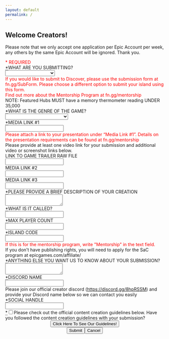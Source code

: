 ```yaml
---
layout: default
permalink: /
---
```


<link rel="stylesheet" href="https://slutares.sirv.com/css/bootstrap.css">
<div tabindex="-1" style="max-width: none; padding-left: 0px; padding-right: 0px;" class="cCenterPanel" data-aura-rendered-by="284:0"><!--render facet: 3:2;a--><div data-aura-rendered-by="173:2;a" class="siteforceSldsOneColLayout siteforceContentArea" data-aura-class="siteforceSldsOneColLayout siteforceContentArea"><div class="slds-col--padded comm-content-header comm-layout-column" data-aura-rendered-by="174:2;a"><div data-region-name="header" data-item-id="7c7c90b4-1d96-4d25-8ca5-b6b625765c92" data-aura-rendered-by="53:2;a"><div data-priority="" data-item-id="2bc6d17f-ad1a-40f3-9ae1-b7e5f9fd6bee" class="ui-widget" data-aura-rendered-by="50:2;a"><section data-aura-rendered-by="22:2;a" class="forceCommunityHeadline" data-aura-class="forceCommunityHeadline"><h1 class="headlineTitle" data-aura-rendered-by="32:2;a"><!--render facet: 33:2;a--><!--render facet: 34:2;a--><span class="headlineTitleText" data-aura-rendered-by="35:2;a"><span data-aura-rendered-by="38:2;a" class="uiOutputText" data-aura-class="uiOutputText">Welcome Creators!</span></span></h1><!--render facet: 39:2;a--><p class="headlineInfo" data-aura-rendered-by="40:2;a"><div dir="ltr" data-aura-rendered-by="45:2;a" class="uiOutputRichText" data-aura-class="uiOutputRichText">Please note that we only accept one application per Epic Account per week, any others by the same Epic Account will be ignored. Thank you.</div></p></section></div></div></div><div class="slds-col--padded contentRegion comm-layout-column" data-aura-rendered-by="176:2;a"><div data-region-name="content" data-item-id="f361ff46-2731-45cb-a11a-53c534d2a190" data-aura-rendered-by="170:2;a"><div data-priority="" data-item-id="ec185149-4d45-480b-a8a9-40d80241c66b" class="ui-widget" data-aura-rendered-by="167:2;a"><!--render facet: 59:2;a--><!--render facet: 61:2;a--><!--unrender facet: 63:2;a--><form class="slds-form--stacked cFortniteCreativeApplicationSubmission" data-aura-rendered-by="64:2;a" data-aura-class="cFortniteCreativeApplicationSubmission"><div style="color:red;" class="input" data-aura-rendered-by="65:2;a">* REQUIRED</div><div class="input" data-aura-rendered-by="67:2;a"><div class="slds-form-element is-required" data-aura-rendered-by="72:2;a"><label for="68:2;a" class="slds-form-element__label" data-aura-rendered-by="73:2;a"><abbr title="required" class="slds-required" data-aura-rendered-by="75:2;a">*</abbr><span class="" data-aura-rendered-by="77:2;a">WHAT ARE YOU SUBMITTING?</span></label><div class="slds-form-element__control slds-grow" data-aura-rendered-by="79:2;a"><div class="slds-select_container" data-aura-rendered-by="80:2;a"><select aria-invalid="false" id="68:2;a" class="slds-select" data-aura-rendered-by="81:2;a" required=""><option value="" data-aura-rendered-by="69:2;a"></option><option value="Featured Hub" data-aura-rendered-by="1:108;a">Featured Hub</option><option value="Mentorship Application" data-aura-rendered-by="3:108;a">Mentorship Application</option><option value="Featured Island" data-aura-rendered-by="5:108;a">Featured Island</option><option value="Recently Released" data-aura-rendered-by="7:108;a">Recently Released</option><option value="Discovery" data-aura-rendered-by="9:108;a">Discovery</option></select></div></div><!--render facet: 83:2;a--></div><div style="color:red;" class="input slds-hide" data-aura-rendered-by="84:2;a">If you would like to submit to Discover, please use the submission form at fn.gg/SubForm. Please choose a different option to submit your island using this form.</div><div style="color:red;" class="input slds-hide" data-aura-rendered-by="86:2;a">Find out more about the Mentorship Program at fn.gg/mentorship</div><div class="helpText" data-aura-rendered-by="88:2;a">NOTE: Featured Hubs MUST have a memory thermometer reading UNDER 35,000</div></div><div class="slds-form-element input is-required" data-aura-rendered-by="94:2;a"><label for="90:2;a" class="slds-form-element__label" data-aura-rendered-by="95:2;a"><abbr title="required" class="slds-required" data-aura-rendered-by="97:2;a">*</abbr><span class="" data-aura-rendered-by="99:2;a">WHAT IS THE GENRE OF THE GAME?</span></label><div class="slds-form-element__control slds-grow" data-aura-rendered-by="101:2;a"><div class="slds-select_container" data-aura-rendered-by="102:2;a"><select aria-invalid="false" id="90:2;a" class="slds-select" data-aura-rendered-by="103:2;a" required=""><option value="" data-aura-rendered-by="91:2;a"></option><option value="Action" data-aura-rendered-by="1:110;a">Action</option><option value="Adventure" data-aura-rendered-by="3:110;a">Adventure</option><option value="Aim Course" data-aura-rendered-by="5:110;a">Aim Course</option><option value="Arcade" data-aura-rendered-by="7:110;a">Arcade</option><option value="Arena" data-aura-rendered-by="9:110;a">Arena</option><option value="Artistic" data-aura-rendered-by="11:110;a">Artistic</option><option value="Attack/Defend" data-aura-rendered-by="13:110;a">Attack/Defend</option><option value="Base Battle" data-aura-rendered-by="15:110;a">Base Battle</option><option value="Battle Royale" data-aura-rendered-by="17:110;a">Battle Royale</option><option value="Board Game" data-aura-rendered-by="19:110;a">Board Game</option><option value="Boss Battle" data-aura-rendered-by="21:110;a">Boss Battle</option><option value="Boxfight" data-aura-rendered-by="23:110;a">Boxfight</option><option value="Building" data-aura-rendered-by="25:110;a">Building</option><option value="Capture the Flag" data-aura-rendered-by="27:110;a">Capture the Flag</option><option value="Collection" data-aura-rendered-by="29:110;a">Collection</option><option value="Deathmatch" data-aura-rendered-by="31:110;a">Deathmatch</option><option value="Deathrun" data-aura-rendered-by="33:110;a">Deathrun</option><option value="Edit Course" data-aura-rendered-by="35:110;a">Edit Course</option><option value="Educational" data-aura-rendered-by="37:110;a">Educational</option><option value="Escape" data-aura-rendered-by="39:110;a">Escape</option><option value="Escort/Payload" data-aura-rendered-by="41:110;a">Escort/Payload</option><option value="Event" data-aura-rendered-by="43:110;a">Event</option><option value="Exploration" data-aura-rendered-by="45:110;a">Exploration</option><option value="Fashion" data-aura-rendered-by="47:110;a">Fashion</option><option value="FFA" data-aura-rendered-by="49:110;a">FFA</option><option value="Friendly" data-aura-rendered-by="51:110;a">Friendly</option><option value="Gun Fight" data-aura-rendered-by="53:110;a">Gun Fight</option><option value="Gun Game" data-aura-rendered-by="55:110;a">Gun Game</option><option value="Hero Shooter" data-aura-rendered-by="57:110;a">Hero Shooter</option><option value="Horror" data-aura-rendered-by="59:110;a">Horror</option><option value="Hub" data-aura-rendered-by="61:110;a">Hub</option><option value="Infection" data-aura-rendered-by="63:110;a">Infection</option><option value="Job Simulation" data-aura-rendered-by="65:110;a">Job Simulation</option><option value="Just for Fun" data-aura-rendered-by="67:110;a">Just for Fun</option><option value="Kill Confirmed" data-aura-rendered-by="69:110;a">Kill Confirmed</option><option value="King of the Hill" data-aura-rendered-by="71:110;a">King of the Hill</option><option value="Minigame" data-aura-rendered-by="73:110;a">Minigame</option><option value="MOBA" data-aura-rendered-by="75:110;a">MOBA</option><option value="Multiple Games" data-aura-rendered-by="77:110;a">Multiple Games</option><option value="Music" data-aura-rendered-by="79:110;a">Music</option><option value="Mystery" data-aura-rendered-by="81:110;a">Mystery</option><option value="Not Applicable" data-aura-rendered-by="83:110;a">Not Applicable</option><option value="One in the Chamber" data-aura-rendered-by="85:110;a">One in the Chamber</option><option value="Open World Action-Adventure" data-aura-rendered-by="87:110;a">Open World Action-Adventure</option><option value="Parkour" data-aura-rendered-by="89:110;a">Parkour</option><option value="Party Game" data-aura-rendered-by="91:110;a">Party Game</option><option value="Pinball" data-aura-rendered-by="93:110;a">Pinball</option><option value="Point Capture" data-aura-rendered-by="95:110;a">Point Capture</option><option value="Practice" data-aura-rendered-by="97:110;a">Practice</option><option value="Prop Hunt" data-aura-rendered-by="99:110;a">Prop Hunt</option><option value="Puzzle" data-aura-rendered-by="101:110;a">Puzzle</option><option value="Quiz" data-aura-rendered-by="103:110;a">Quiz</option><option value="Race" data-aura-rendered-by="105:110;a">Race</option><option value="Role Playing" data-aura-rendered-by="107:110;a">Role Playing</option><option value="Runner" data-aura-rendered-by="109:110;a">Runner</option><option value="Search &amp; Destroy" data-aura-rendered-by="111:110;a">Search &amp; Destroy</option><option value="Shooter" data-aura-rendered-by="113:110;a">Shooter</option><option value="Simulator" data-aura-rendered-by="115:110;a">Simulator</option><option value="Sniper vs Runners" data-aura-rendered-by="117:110;a">Sniper vs Runners</option><option value="Social Deduction" data-aura-rendered-by="119:110;a">Social Deduction</option><option value="Social Simulation" data-aura-rendered-by="121:110;a">Social Simulation</option><option value="Sports" data-aura-rendered-by="123:110;a">Sports</option><option value="Story" data-aura-rendered-by="125:110;a">Story</option><option value="Strategy" data-aura-rendered-by="127:110;a">Strategy</option><option value="Survival" data-aura-rendered-by="129:110;a">Survival</option><option value="Territory Control" data-aura-rendered-by="131:110;a">Territory Control</option><option value="Training" data-aura-rendered-by="133:110;a">Training</option><option value="Tutorial" data-aura-rendered-by="135:110;a">Tutorial</option><option value="Tycoons" data-aura-rendered-by="137:110;a">Tycoons</option><option value="ZoneWars" data-aura-rendered-by="139:110;a">ZoneWars</option></select></div></div><!--render facet: 105:2;a--></div><div class="input" data-aura-rendered-by="106:2;a"><lightning-input data-aura-rendered-by="107:2;a" class="slds-form-element" lightning-input_input-host=""><label lightning-input_input="" class="slds-form-element__label slds-no-flex" for="input-0"><abbr lightning-input_input="" class="slds-required" title="required">*</abbr>MEDIA LINK #1</label><div lightning-input_input="" class="slds-form-element__control slds-grow"><input lightning-input_input="" class="slds-input" type="text" id="input-0" aria-invalid="false" maxlength="255" name="youtubeOverhead" required=""></div></lightning-input><div style="color:red;" class="input slds-hide" data-aura-rendered-by="108:2;a">Please attach a link to your presentation under “Media Link #1”. Details on the presentation requirements can be found at fn.gg/mentorship</div><div class="helpText" data-aura-rendered-by="110:2;a">Please provide at least one video link for your submission and additional video or screenshot links below.</div></div><lightning-input class="input slds-form-element" data-aura-rendered-by="112:2;a" lightning-input_input-host=""><label lightning-input_input="" class="slds-form-element__label slds-no-flex" for="input-1">LINK TO GAME TRAILER RAW FILE</label><div lightning-input_input="" class="slds-form-element__control slds-grow"><input lightning-input_input="" class="slds-input" type="text" id="input-1" aria-invalid="false" maxlength="255" name="game trailer"></div></lightning-input><lightning-input class="input slds-form-element" data-aura-rendered-by="113:2;a" lightning-input_input-host=""><label lightning-input_input="" class="slds-form-element__label slds-no-flex" for="input-2">MEDIA LINK #2</label><div lightning-input_input="" class="slds-form-element__control slds-grow"><input lightning-input_input="" class="slds-input" type="text" id="input-2" aria-invalid="false" maxlength="255" name="imgurOne"></div></lightning-input><lightning-input class="input slds-form-element" data-aura-rendered-by="114:2;a" lightning-input_input-host=""><label lightning-input_input="" class="slds-form-element__label slds-no-flex" for="input-3">MEDIA LINK #3</label><div lightning-input_input="" class="slds-form-element__control slds-grow"><input lightning-input_input="" class="slds-input" type="text" id="input-3" aria-invalid="false" maxlength="255" name="reddit"></div></lightning-input><lightning-textarea class="input slds-form-element" data-aura-rendered-by="115:2;a" lightning-textarea_textarea-host=""><label lightning-textarea_textarea="" class="slds-form-element__label" for="input-4"><abbr lightning-textarea_textarea="" class="slds-required" title="required">*</abbr>PLEASE PROVIDE A BRIEF DESCRIPTION OF YOUR CREATION</label><div lightning-textarea_textarea="" class="slds-form-element__control slds-grow textarea-container"><textarea lightning-textarea_textarea="" class="slds-textarea" id="input-4" name="islandDescription" maxlength="4095" required=""></textarea></div></lightning-textarea><lightning-input class="input slds-form-element" data-aura-rendered-by="116:2;a" lightning-input_input-host=""><label lightning-input_input="" class="slds-form-element__label slds-no-flex" for="input-5"><abbr lightning-input_input="" class="slds-required" title="required">*</abbr>WHAT IS IT CALLED?</label><div lightning-input_input="" class="slds-form-element__control slds-grow"><input lightning-input_input="" class="slds-input" type="text" id="input-5" aria-invalid="false" maxlength="80" name="islandname" required=""></div></lightning-input><lightning-input class="input slds-form-element" data-aura-rendered-by="117:2;a" lightning-input_input-host=""><label lightning-input_input="" class="slds-form-element__label slds-no-flex" for="input-6"><abbr lightning-input_input="" class="slds-required" title="required">*</abbr>MAX PLAYER COUNT</label><div lightning-input_input="" class="slds-form-element__control slds-grow"><input lightning-input_input="" class="slds-input" type="text" id="input-6" aria-invalid="false" inputmode="decimal" maxlength="3" name="islandname" required=""></div></lightning-input><div class="input" data-aura-rendered-by="118:2;a"><lightning-input data-aura-rendered-by="119:2;a" class="slds-form-element" lightning-input_input-host=""><label lightning-input_input="" class="slds-form-element__label slds-no-flex" for="input-7"><abbr lightning-input_input="" class="slds-required" title="required">*</abbr>ISLAND CODE</label><div lightning-input_input="" class="slds-form-element__control slds-grow"><input lightning-input_input="" class="slds-input" type="text" id="input-7" aria-invalid="false" maxlength="255" name="islandCode" required=""></div></lightning-input><div style="color:red;" class="input slds-hide" data-aura-rendered-by="120:2;a">If this is for the mentorship program, write "Mentorship" in the text field.</div><div class="helpText" data-aura-rendered-by="122:2;a">If you don't have publishing rights, you will need to apply for the SaC program at epicgames.com/affiliate/</div></div><lightning-textarea class="input slds-form-element" data-aura-rendered-by="124:2;a" lightning-textarea_textarea-host=""><label lightning-textarea_textarea="" class="slds-form-element__label" for="input-8"><abbr lightning-textarea_textarea="" class="slds-required" title="required">*</abbr>ANYTHING ELSE YOU WANT US TO KNOW ABOUT YOUR SUBMISSION?</label><div lightning-textarea_textarea="" class="slds-form-element__control slds-grow textarea-container"><textarea lightning-textarea_textarea="" class="slds-textarea" id="input-8" name="inspiration" maxlength="4095" required=""></textarea></div></lightning-textarea><div class="input" data-aura-rendered-by="125:2;a"><lightning-input data-aura-rendered-by="126:2;a" class="slds-form-element" lightning-input_input-host=""><label lightning-input_input="" class="slds-form-element__label slds-no-flex" for="input-9"><abbr lightning-input_input="" class="slds-required" title="required">*</abbr>DISCORD NAME</label><div lightning-input_input="" class="slds-form-element__control slds-grow"><input lightning-input_input="" class="slds-input" type="text" id="input-9" aria-invalid="false" maxlength="100" name="discord" required=""></div></lightning-input><div class="helpText" data-aura-rendered-by="127:2;a">Please join our official creator discord (<a href="https://discord.gg/8hpRSSM" target="_blank" data-aura-rendered-by="129:2;a">https://discord.gg/8hpRSSM</a>) and provide your Discord name below so we can contact you easily</div></div><lightning-input class="input slds-form-element" data-aura-rendered-by="132:2;a" lightning-input_input-host=""><label lightning-input_input="" class="slds-form-element__label slds-no-flex" for="input-10"><abbr lightning-input_input="" class="slds-required" title="required">*</abbr>SOCIAL HANDLE</label><div lightning-input_input="" class="slds-form-element__control slds-grow"><input lightning-input_input="" class="slds-input" type="text" id="input-10" aria-invalid="false" maxlength="255" name="social handle" required=""></div></lightning-input><div class="input" data-aura-rendered-by="133:2;a"><lightning-input data-aura-rendered-by="134:2;a" class="slds-form-element" lightning-input_input-host=""><div lightning-input_input="" class="slds-form-element__control slds-grow"><span lightning-input_input="" class="slds-checkbox"><abbr lightning-input_input="" class="slds-required" title="required">*</abbr><input lightning-input_input="" type="checkbox" id="checkbox-11" required="" value="false"><label lightning-input_input="" class="slds-checkbox__label" for="checkbox-11"><span lightning-input_input="" class="slds-checkbox_faux"></span><span lightning-input_input="" class="slds-form-element__label">Please check out the official content creation guidelines below. Have you followed the content creation guidelines with your submission?</span></label></span></div></lightning-input></div><div style="display:flex; justify-content:center;" data-aura-rendered-by="135:2;a"><button type="button" class="slds-button slds-button_brand slds-m-top--medium" data-aura-rendered-by="138:2;a"><!--render facet: 139:2;a-->Click Here To See Our Guidelines!<!--render facet: 142:2;a--></button></div><div style="display:flex; justify-content:center;" data-aura-rendered-by="143:2;a"><div style="display:inline-block" data-aura-rendered-by="144:2;a"><button type="button" class="slds-button slds-button_brand slds-m-top--medium" data-aura-rendered-by="147:2;a"><!--render facet: 148:2;a-->Submit<!--render facet: 151:2;a--></button><button type="button" class="slds-button slds-button_brand slds-m-top--medium" data-aura-rendered-by="154:2;a"><!--render facet: 155:2;a-->Cancel<!--render facet: 158:2;a--></button></div></div></form></div></div></div><div class="slds-col--padded comm-content-footer comm-layout-column" data-aura-rendered-by="178:2;a"><!--render facet: 179:2;a--></div></div></div>
</body>